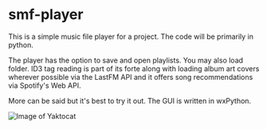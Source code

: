 # smf-player
This is a simple music file player for a project. The code will be primarily in python. 

The player has the option to save and open playlists. You may also load folder.
ID3 tag reading is part of its forte along with loading album art covers wherever possible via the LastFM API and it offers 
song recommendations via Spotify's Web API.

More can be said but it's best to try it out. The GUI is written in wxPython.

![Image of Yaktocat](https://github.com/roterabe/smf-player/blob/master/example.png)
